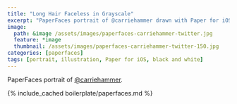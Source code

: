 ```yaml
---
title: "Long Hair Faceless in Grayscale"
excerpt: "PaperFaces portrait of @carriehammer drawn with Paper for iOS on an iPad."
image: 
  path: &image /assets/images/paperfaces-carriehammer-twitter.jpg 
  feature: *image
  thumbnail: /assets/images/paperfaces-carriehammer-twitter-150.jpg
categories: [paperfaces]
tags: [portrait, illustration, Paper for iOS, black and white]
---
```


PaperFaces portrait of [@carriehammer](https://twitter.com/carriehammer).

{% include_cached boilerplate/paperfaces.md %}
